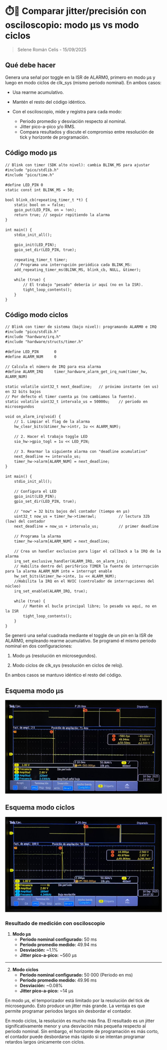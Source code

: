 # ⏱️🔄 Comparar jitter/precisión con osciloscopio: modo µs vs modo ciclos
> Selene Román Celis - 15/09/2025 

## Qué debe hacer

Genera una señal por toggle en la ISR de ALARM0, primero en modo µs y luego en modo ciclos de clk_sys (mismo periodo nominal). En ambos casos:

*   Usa rearme acumulativo.

*   Mantén el resto del código idéntico.

*   Con el osciloscopio, mide y registra para cada modo:

    - Periodo promedio y desviación respecto al nominal.
    - Jitter pico-a-pico y/o RMS.
    - Compara resultados y discute el compromiso entre resolución de tick y horizonte de programación.

## Código modo µs

``` codigo
// Blink con timer (SDK alto nivel): cambia BLINK_MS para ajustar
#include "pico/stdlib.h"
#include "pico/time.h"

#define LED_PIN 0
static const int BLINK_MS = 50; 

bool blink_cb(repeating_timer_t *t) {
    static bool on = false;
    gpio_put(LED_PIN, on = !on);
    return true; // seguir repitiendo la alarma
}

int main() {
    stdio_init_all();

    gpio_init(LED_PIN);
    gpio_set_dir(LED_PIN, true);

    repeating_timer_t timer;
    // Programa una interrupción periódica cada BLINK_MS:
    add_repeating_timer_ms(BLINK_MS, blink_cb, NULL, &timer);

    while (true) {
        // El trabajo "pesado" debería ir aquí (no en la ISR).
        tight_loop_contents();
    }
}
```

## Código modo ciclos

``` codigo
// Blink con timer de sistema (bajo nivel): programando ALARM0 e IRQ
#include "pico/stdlib.h"
#include "hardware/irq.h"
#include "hardware/structs/timer.h"

#define LED_PIN       0
#define ALARM_NUM     0 

// Calcula el número de IRQ para esa alarma 
#define ALARM_IRQ     timer_hardware_alarm_get_irq_num(timer_hw, ALARM_NUM)

static volatile uint32_t next_deadline;   // próximo instante (en us) en 32 bits bajos
// Por defecto el timer cuenta µs (no cambiamos la fuente).
static volatile uint32_t intervalo_us = 50000u;    // periodo en microsegundos

void on_alarm_irq(void) {
    // 1. Limpiar el flag de la alarma
    hw_clear_bits(&timer_hw->intr, 1u << ALARM_NUM);

    // 2. Hacer el trabajo toggle LED
    sio_hw->gpio_togl = 1u << LED_PIN;

    // 3. Rearmar la siguiente alarma con "deadline acumulativo"
    next_deadline += intervalo_us;
    timer_hw->alarm[ALARM_NUM] = next_deadline;
}

int main() {
    stdio_init_all();

    // Configura el LED
    gpio_init(LED_PIN);
    gpio_set_dir(LED_PIN, true);

    // "now" = 32 bits bajos del contador (tiempo en µs)
    uint32_t now_us = timer_hw->timerawl;          // lectura 32b (low) del contador
    next_deadline = now_us + intervalo_us;         // primer deadline

    // Programa la alarma
    timer_hw->alarm[ALARM_NUM] = next_deadline;

    // Crea un handler exclusivo para ligar el callback a la IRQ de la alarma
    irq_set_exclusive_handler(ALARM_IRQ, on_alarm_irq);
    // Habilita dentro del periférico TIMER la fuente de interrupción para la alarma ALARM_NUM inte = interrupt enable
    hw_set_bits(&timer_hw->inte, 1u << ALARM_NUM);
    //Habilita la IRQ en el NVIC (controlador de interrupciones del núcleo)
    irq_set_enabled(ALARM_IRQ, true);

    while (true) {
        // Mantén el bucle principal libre; lo pesado va aquí, no en la ISR
        tight_loop_contents();
    }
}
```

Se generó una señal cuadrada mediante el toggle de un pin en la ISR de ALARM0, empleando rearme acumulativo. Se programó el mismo periodo nominal en dos configuraciones:

1. Modo µs (resolución en microsegundos).

2. Modo ciclos de clk_sys (resolución en ciclos de reloj).

En ambos casos se mantuvo idéntico el resto del código.

## Esquema modo µs
![Diagrama del sistema](images/osc_ms.jpg)

## Esquema modo ciclos
![Diagrama del sistema](images/osc_ciclos.jpg)

### Resultado de medición con osciloscopio

1. **Modo µs**
    * **Periodo nominal configurado:** 50 ms
    * **Periodo promedio medido:** 49.94 ms
    * **Desviación:** ~1.1%
    * **Jitter pico-a-pico:** ~560 µs
---
2. **Modo ciclos**
    * **Periodo nominal configurado:** 50 000 (Periodo en ms)
    * **Periodo promedio medido:** 49.96 ms
    * **Desviación:** ~0.08%
    * **Jitter pico-a-pico:** ~14 µs

En modo µs, el temporizador está limitado por la resolución del tick de microsegundo. Esto produce un jitter más grande. La ventaja es que permite programar periodos largos sin desbordar el contador.

En modo ciclos, la resolución es mucho más fina. El resultado es un jitter significativamente menor y una desviación más pequeña respecto al periodo nominal. Sin embargo, el horizonte de programación es más corto, el contador puede desbordarse más rápido si se intentan programar retardos largos únicamente con ciclos.